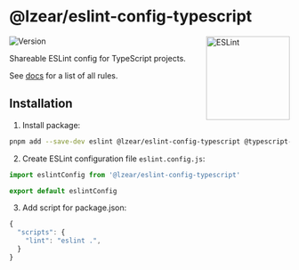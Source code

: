 # @lzear/eslint-config-typescript

<img src="https://github-production-user-asset-6210df.s3.amazonaws.com/5698350/241426629-f7e3a5bf-50fe-49c1-ad76-98bd3914cd3e.svg" alt="ESLint" align="right" width="150" height="150" />

![Version](https://img.shields.io/npm/v/@lzear/eslint-config-typescript.svg?color=brightgreen)

Shareable ESLint config for TypeScript projects.

See [docs](https://github.com/azat-io/eslint-config/blob/main/typescript/docs.md) for a list of all rules.

## Installation

1. Install package:

```sh
pnpm add --save-dev eslint @lzear/eslint-config-typescript @typescript-eslint/eslint-plugin @typescript-eslint/parser eslint-plugin-import eslint-plugin-n eslint-plugin-perfectionist eslint-plugin-prefer-arrow eslint-plugin-prefer-let eslint-plugin-promise eslint-plugin-sonarjs eslint-plugin-unicorn eslint-plugin-vitest
```

2. Create ESLint configuration file `eslint.config.js`:

```js
import eslintConfig from '@lzear/eslint-config-typescript'

export default eslintConfig
```

3. Add script for package.json:

```js
{
  "scripts": {
    "lint": "eslint .",
  }
}
```
